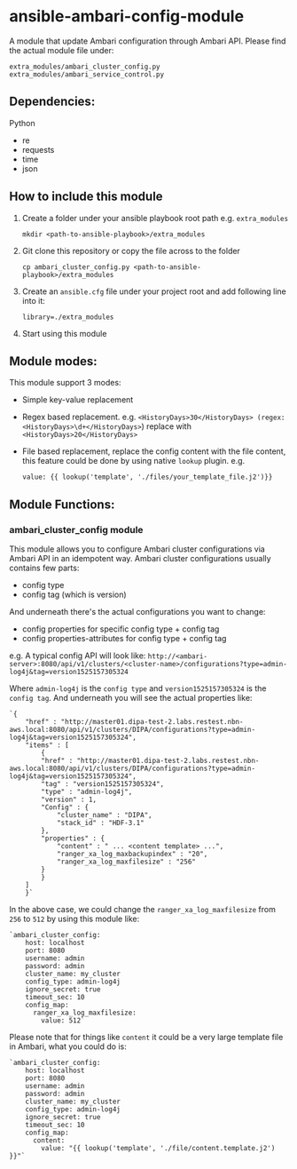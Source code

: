 # ansible-ambari-config-module
A module that update Ambari configuration through Ambari API. Please find the actual module file under:

    extra_modules/ambari_cluster_config.py
    extra_modules/ambari_service_control.py

## Dependencies:

Python
- re
- requests
- time
- json


## How to include this module
1. Create a folder under your ansible playbook root path e.g. `extra_modules`
    
    `mkdir <path-to-ansible-playbook>/extra_modules`

2. Git clone this repository or copy the file across to the folder
   
    `cp ambari_cluster_config.py <path-to-ansible-playbook>/extra_modules`

3. Create an `ansible.cfg` file under your project root and add following line into it:

    `library=./extra_modules`

4. Start using this module

## Module modes:
This module support 3 modes:
- Simple key-value replacement
- Regex based replacement. e.g. `<HistoryDays>30</HistoryDays> (regex: <HistoryDays>\d+</HistoryDays>`) replace with `<HistoryDays>20</HistoryDays>` 
- File based replacement, replace the config content with the file content, this feature could be done by using native `lookup` plugin. e.g.
    
    `value: {{ lookup('template', './files/your_template_file.j2')}}`


## Module Functions:
### ambari_cluster_config module
This module allows you to configure Ambari cluster configurations via Ambari API in an idempotent way. Ambari cluster configurations usually contains few parts:
- config type
- config tag (which is version)

And underneath there's the actual configurations you want to change:
- config properties for specific config type + config tag
- config properties-attributes for config type + config tag

e.g. A typical config API will look like:
`http://<ambari-server>:8080/api/v1/clusters/<cluster-name>/configurations?type=admin-log4j&tag=version1525157305324`

Where `admin-log4j` is the `config type` and `version1525157305324` is the `config tag`. And underneath you will see the actual properties like:

    `{
        "href" : "http://master01.dipa-test-2.labs.restest.nbn-aws.local:8080/api/v1/clusters/DIPA/configurations?type=admin-log4j&tag=version1525157305324",
        "items" : [
            {
            "href" : "http://master01.dipa-test-2.labs.restest.nbn-aws.local:8080/api/v1/clusters/DIPA/configurations?type=admin-log4j&tag=version1525157305324",
            "tag" : "version1525157305324",
            "type" : "admin-log4j",
            "version" : 1,
            "Config" : {
                "cluster_name" : "DIPA",
                "stack_id" : "HDF-3.1"
            },
            "properties" : {
                "content" : " ... <content template> ...",
                "ranger_xa_log_maxbackupindex" : "20",
                "ranger_xa_log_maxfilesize" : "256"
            }
            }
        ]
        }`

In the above case, we could change the `ranger_xa_log_maxfilesize` from `256` to `512` by using this module like:

    `ambari_cluster_config:
        host: localhost
        port: 8080
        username: admin
        password: admin
        cluster_name: my_cluster
        config_type: admin-log4j
        ignore_secret: true
        timeout_sec: 10
        config_map:
          ranger_xa_log_maxfilesize:
            value: 512`

Please note that for things like `content` it could be a very large template file in Ambari, what you could do is:

    `ambari_cluster_config:
        host: localhost
        port: 8080
        username: admin
        password: admin
        cluster_name: my_cluster
        config_type: admin-log4j
        ignore_secret: true
        timeout_sec: 10
        config_map:
          content:
            value: "{{ lookup('template', './file/content.template.j2') }}"`




